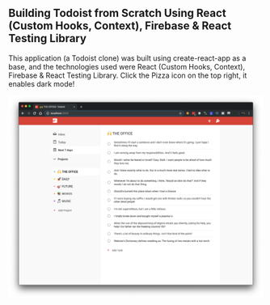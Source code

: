 ## Building Todoist from Scratch Using React (Custom Hooks, Context), Firebase & React Testing Library

This application (a Todoist clone) was built using create-react-app as a base, and the technologies used were React (Custom Hooks, Context), Firebase & React Testing Library.
Click the Pizza icon on the top right, it enables dark mode!

![Preview](todoist-preview.png?raw=true)

